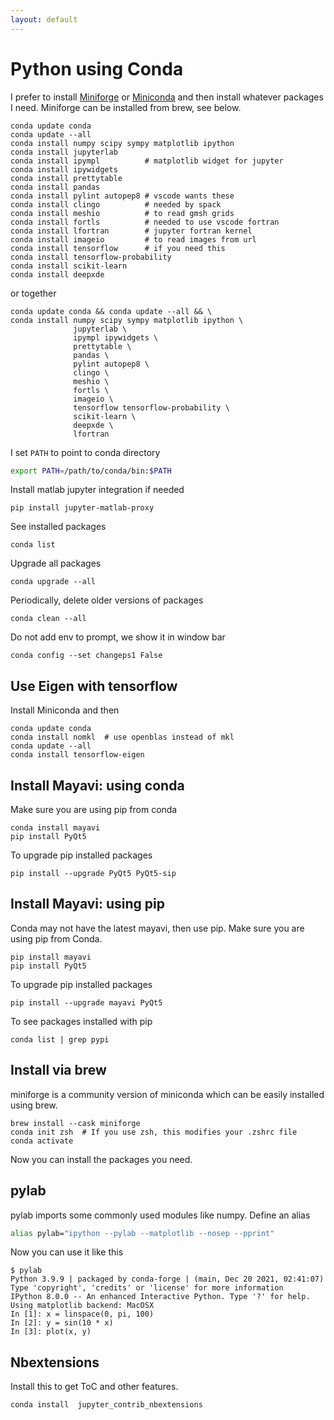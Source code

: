 ```yaml
---
layout: default
---
```


# Python using Conda

I prefer to install [Miniforge](https://github.com/conda-forge/miniforge) or [Miniconda](https://docs.conda.io/en/latest/miniconda.html) and then install whatever packages I need. Miniforge can be installed from brew, see below.

```shell
conda update conda
conda update --all
conda install numpy scipy sympy matplotlib ipython 
conda install jupyterlab
conda install ipympl          # matplotlib widget for jupyter
conda install ipywidgets
conda install prettytable
conda install pandas
conda install pylint autopep8 # vscode wants these
conda install clingo          # needed by spack
conda install meshio          # to read gmsh grids
conda install fortls          # needed to use vscode fortran
conda install lfortran        # jupyter fortran kernel
conda install imageio         # to read images from url
conda install tensorflow      # if you need this
conda install tensorflow-probability
conda install scikit-learn
conda install deepxde
```

or together

```shell
conda update conda && conda update --all && \
conda install numpy scipy sympy matplotlib ipython \
              jupyterlab \
              ipympl ipywidgets \
              prettytable \
              pandas \
              pylint autopep8 \
              clingo \
              meshio \
              fortls \
              imageio \
              tensorflow tensorflow-probability \
              scikit-learn \
              deepxde \
              lfortran
```

I set `PATH` to point to conda directory

```bash
export PATH=/path/to/conda/bin:$PATH
```

Install matlab jupyter integration if needed

```shell
pip install jupyter-matlab-proxy
```

See installed packages

```shell
conda list
```

Upgrade all packages

```shell
conda upgrade --all
```

Periodically, delete older versions of packages

```shell
conda clean --all
```

Do not add env to prompt, we show it in window bar

```shell
conda config --set changeps1 False
```

## Use Eigen with tensorflow

Install Miniconda and then

```shell
conda update conda
conda install nomkl  # use openblas instead of mkl
conda update --all
conda install tensorflow-eigen
```

## Install Mayavi: using conda

Make sure you are using pip from conda

```shell
conda install mayavi
pip install PyQt5
```

To upgrade pip installed packages

```shell
pip install --upgrade PyQt5 PyQt5-sip
```

## Install Mayavi: using pip

Conda may not have the latest mayavi, then use pip.  Make sure you are using pip from Conda.

```shell
pip install mayavi
pip install PyQt5
```

To upgrade pip installed packages

```shell
pip install --upgrade mayavi PyQt5
```

To see packages installed with pip

```shell
conda list | grep pypi
```

## Install via brew

miniforge is a community version of miniconda which can be easily installed using brew.

```shell
brew install --cask miniforge
conda init zsh  # If you use zsh, this modifies your .zshrc file
conda activate
```

Now you can install the packages you need.

## pylab

pylab imports some commonly used modules like numpy. Define an alias

```bash
alias pylab="ipython --pylab --matplotlib --nosep --pprint"
```

Now you can use it like this

```shell
$ pylab
Python 3.9.9 | packaged by conda-forge | (main, Dec 20 2021, 02:41:07)
Type 'copyright', 'credits' or 'license' for more information
IPython 8.0.0 -- An enhanced Interactive Python. Type '?' for help.
Using matplotlib backend: MacOSX
In [1]: x = linspace(0, pi, 100)
In [2]: y = sin(10 * x)
In [3]: plot(x, y)
```

## Nbextensions

Install this to get ToC and other features.

```shell
conda install  jupyter_contrib_nbextensions
```
